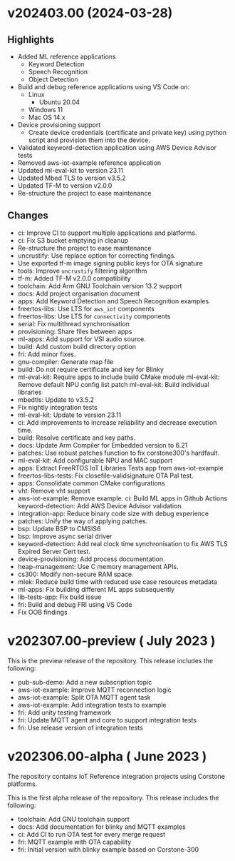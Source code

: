 # v202403.00 (2024-03-28)

## Highlights

* Added ML reference applications
    * Keyword Detection
    * Speech Recognition
    * Object Detection
* Build and debug reference applications using VS Code on:
    * Linux
        * Ubuntu 20.04
    * Windows 11
    * Mac OS 14.x
* Device provisioning support
  * Create device credentials (certificate and private key) using python script
    and provision them into the device.
* Validated keyword-detection application using AWS Device Advisor tests
* Removed aws-iot-example reference application
* Updated ml-eval-kit to version 23.11
* Updated Mbed TLS to version v3.5.2
* Updated TF-M to version v2.0.0
* Re-structure the project to ease maintenance

## Changes

* ci: Improve CI to support multiple applications and platforms.
* ci: Fix S3 bucket emptying in cleanup
* Re-structure the project to ease maintenance
* uncrustify: Use replace option for correcting findings.
* Use exported tf-m image signing public keys for OTA signature
* tools: Improve `uncrustify` filtering algorithm
* tf-m: Added TF-M v2.0.0 compatibility
* toolchain: Add Arm GNU Toolchain version 13.2 support
* docs: Add project organisation document
* apps: Add Keyword Detection and Speech Recognition examples
* freertos-libs: Use LTS for `aws_iot` components
* freertos-libs: Use LTS for `connectivity` components
* serial: Fix multithread synchronisation
* provisioning: Share files between apps
* ml-apps: Add support for VSI audio source.
* build: Add custom build directory option
* fri: Add minor fixes.
* gnu-compiler: Generate map file
* build: Do not require certificate and key for Blinky
* ml-eval-kit: Require apps to include build CMake module
  ml-eval-kit: Remove default NPU config list patch
  ml-eval-kit: Build individual libraries
* mbedtls: Update to v3.5.2
* Fix nightly integration tests
* ml-eval-kit: Update to version 23.11
* ci: Add improvements to increase reliability and decrease execution time.
* build: Resolve certificate and key paths.
* docs: Update Arm Compiler for Embedded version to 6.21
* patches: Use robust patches function to fix corstone300's hardfault.
* ml-eval-kit: Add configurable NPU and MAC support
* apps: Extract FreeRTOS IoT Libraries Tests app from aws-iot-example
* freertos-libs-tests: Fix closefile-validsignature OTA Pal test.
* apps: Consolidate common CMake configurations
* vht: Remove vht support
* aws-iot-example: Remove example.
  ci: Build ML apps in Github Actions
  keyword-detection: Add AWS Device Advisor validation.
* integration-app: Reduce binary code size with debug experience
* patches: Unify the way of applying patches.
* bsp: Update BSP to CMSIS6
* bsp: Improve async serial driver
* keyword-detection: Add real clock time synchronisation to fix AWS TLS Expired Server Cert test.
* device-provisioning: Add process documentation.
* heap-management: Use C memory management APIs.
* cs300: Modify non-secure RAM space.
* mlek: Reduce build time with reduced use case resources metadata
* ml-apps: Fix building different ML apps subsequently
* lib-tests-app: Fix build issue
* fri: Build and debug FRI using VS Code
* Fix OOB findings

# v202307.00-preview ( July 2023 )

This is the preview release of the repository. This release includes the
following:

* pub-sub-demo: Add a new subscription topic
* aws-iot-example: Improve MQTT reconnection logic
* aws-iot-example: Split OTA MQTT agent task
* aws-iot-example: Add integration tests to example
* fri: Add unity testing framework
* fri: Update MQTT agent and core to support integration tests
* fri: Use release version of integration tests

# v202306.00-alpha ( June 2023 )

The repository contains IoT Reference integration projects using Corstone
platforms.

This is the first alpha release of the repository. This release includes the
following:

* toolchain: Add GNU toolchain support
* docs: Add documentation for blinky and MQTT examples
* ci: Add CI to run OTA test for every merge request
* fri: MQTT example with OTA capability
* fri: Initial version with blinky example based on Corstone-300

